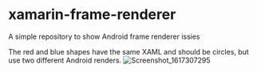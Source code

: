 # xamarin-frame-renderer
A simple repository to show Android frame renderer issies

The red and blue shapes have the same XAML and should be circles, but use two different Android renders. 
![Screenshot_1617307295](https://user-images.githubusercontent.com/18075909/113347716-30e9b000-92fb-11eb-9df4-23da05c64586.png)

